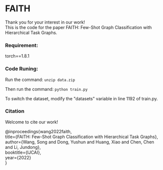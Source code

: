 # FAITH
Thank you for your interest in our work! </br>
This is the code for the paper FAITH: Few-Shot Graph Classification with Hierarchical Task Graphs.


### Requirement:
torch==1.8.1



### Code Runing:
Run the command: 
`unzip data.zip`

Then run the command:
`python train.py`

To switch the dataset, modify the "datasets" variable in line 1192 of train.py.


### Citation
Welcome to cite our work! </br>

@inproceedings{wang2022faith,  
  title={FAITH: Few-Shot Graph Classification with Hierarchical Task Graphs},  
  author={Wang, Song and Dong, Yushun and Huang, Xiao and Chen, Chen and Li, Jundong},  
  booktitle={IJCAI},  
  year={2022}  
}
